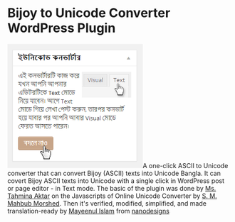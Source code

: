 Bijoy to Unicode Converter WordPress Plugin
===========================================

<img src="screenshot.png" alt="Bijoy to Unicode Converter WordPress Plugin" />A one-click ASCII to Unicode converter that can convert Bijoy (ASCII) texts into Unicode Bangla. It can covert Bijoy ASCII texts into Unicode with a single click in WordPress post or page editor - in Text mode. The basic of the plugin was done by <a href="https://github.com/nishiafia">Ms. Tahmina Aktar</a> on the Javascripts of Online Unicode Converter by <a href="http://bnwebtools.sourceforge.net/">S. M. Mahbub Morshed</a>. Then it's verified, modified, simplified, and made translation-ready by <a href="https://github.com/mayeenulislam">Mayeenul Islam</a> from <a href="http://nanodesignsbd.com">nanodesigns</a>

